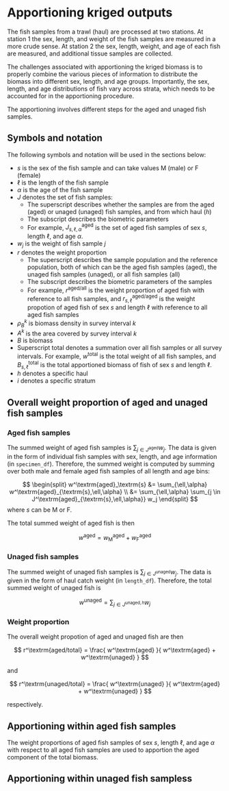 # Apportioning kriged outputs

The fish samples from a trawl (haul) are processed at two stations. At station 1 the sex, length, and weight of the fish samples are measured in a more crude sense. At station 2 the sex, length, weight, and age of each fish are measured, and additional tissue samples are collected.

The challenges associated with apportioning the kriged biomass is to properly combine the various pieces of information to distribute the biomass into different sex, length, and age groups. Importantly, the sex, length, and age distributions of fish vary across strata, which needs to be accounted for in the apportioning procedure.

The apportioning involves different steps for the aged and unaged fish samples.


## Symbols and notation

The following symbols and notation will be used in the sections below:

- $s$ is the sex of the fish sample and can take values $\textrm{M}$ (male) or $\textrm{F}$ (female)
- $\ell$ is the length of the fish sample
- $\alpha$ is the age of the fish sample
- $J$ denotes the set of fish samples:
    - The superscript describes whether the samples are from the aged ($\textrm{aged}$) or unaged ($\textrm{unaged}$) fish samples, and from which haul ($h$)
    - The subscript describes the biometric parameters
    - For example, $J^\textrm{aged}_{s,\ell,\alpha}$ is the set of aged fish samples of sex $s$, length $\ell$, and age $\alpha$.
- $w_j$ is the weight of fish sample $j$
- $r$ denotes the weight proportion
    - The superscript describes the sample population and the reference population, both of which can be the aged fish samples ($\textrm{aged}$), the unaged fish samples ($\textrm{unaged}$), or all fish samples ($\textrm{all}$)
    - The subscript describes the biometric parameters of the samples
    - For example, $r^\textrm{aged/all}$ is the weight proportion of aged fish with reference to all fish samples, and $r^\textrm{aged/aged}_{s,\ell}$ is the weight propotion of aged fish of sex $s$ and length $\ell$ with reference to all aged fish samples
- $\rho^k_B$ is biomass density in survey interval $k$
- $A^k$ is the area covered by survey interval $k$
- $B$ is biomass
- Superscript $\textrm{total}$ denotes a summation over all fish samples or all survey intervals. For example, $w^\textrm{total}$ is the total weight of all fish samples, and $B^\textrm{total}_{s,\ell}$ is the total apportioned biomass of fish of sex $s$ and length $\ell$.
- $h$ denotes a specific haul
- $i$ denotes a specific stratum


## Overall weight proportion of aged and unaged fish samples

### Aged fish samples
The summed weight of aged fish samples is $\sum_{j \in J^\textrm{aged}} w_j$. The data is given in the form of individual fish samples with sex, length, and age information (in `specimen_df`). Therefore, the summed weight is computed by summing over both male and female aged fish samples of all length and age bins:

$$
\begin{split}
w^\textrm{aged}_\textrm{s}
&= \sum_{\ell,\alpha} w^\textrm{aged}_{\textrm{s},\ell,\alpha} \\
&= \sum_{\ell,\alpha} \sum_{j \in J^\textrm{aged}_{\textrm{s},\ell,\alpha}} w_j
\end{split}
$$
where $s$ can be $\textrm{M}$ or $\textrm{F}$.

The total summed weight of aged fish is then

$$
w^\textrm{aged} = w^\textrm{aged}_\textrm{M} + w^\textrm{aged}_\textrm{F}
$$

### Unaged fish samples
The summed weight of unaged fish samples is $\sum_{j \in J^\textrm{unaged}} w_j$. The data is given in the form of haul catch weight (in `length_df`). Therefore, the total summed weight of unaged fish is

$$
w^\textrm{unaged} = \sum_{j \in J^{\textrm{unaged},h}} w_j
$$

### Weight proportion
The overall weight propotion of aged and unaged fish are then

$$
r^\textrm{aged/total} = \frac{ w^\textrm{aged} }{ w^\textrm{aged} + w^\textrm{unaged} } 
$$

and

$$
r^\textrm{unaged/total} = \frac{ w^\textrm{unaged} }{ w^\textrm{aged} + w^\textrm{unaged} } 
$$

respectively.


## Apportioning within aged fish samples
The weight proportions of aged fish samples of sex $s$, length $\ell$, and age $\alpha$ with respect to all aged fish samples are used to apportion the aged component of the total biomass.




## Apportioning within unaged fish sampless